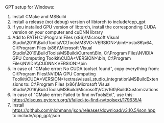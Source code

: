 GPT setup for Windows:
1. Install CMake and MSBuild
2. Install a release (not debug) version of libtorch to include/cpp_gpt
3. If you installed GPU version of libtorch, install the corresponding CUDA version on your computer and cuDNN library
4. Add to PATH C:\Program Files (x86)\Microsoft Visual Studio\2019\BuildTools\VC\Tools\MSVC\<VERSION>\bin\Hostx86\x64, C:\Program Files (x86)\Microsoft Visual Studio\2019\BuildTools\MSBuild\Current\Bin, C:\Program Files\NVIDIA GPU Computing Toolkit\CUDA\<VERSION>\bin, C:\Program Files\NVIDIA\CUDNN\<VERSION>\bin
5. In case of "CMake error: No CUDA toolset found", copy everything from: C:\Program Files\NVIDIA GPU Computing Toolkit\CUDA\<VERSION>\extras\visual_studio_integration\MSBuildExtensions to: C:\Program Files (x86)\Microsoft Visual Studio\2019\BuildTools\MSBuild\Microsoft\VC\v160\BuildCustomizations
6. In case of "CMake error: Failed to find nvToolsExt", use this: https://discuss.pytorch.org/t/failed-to-find-nvtoolsext/179635/4
7. Install https://github.com/nlohmann/json/releases/download/v3.10.5/json.hpp to include/cpp_gpt/json